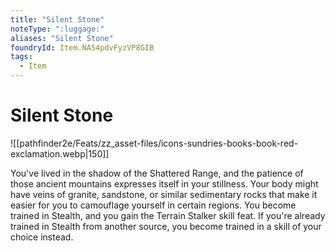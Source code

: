 ```yaml
---
title: "Silent Stone"
noteType: ":luggage:"
aliases: "Silent Stone"
foundryId: Item.NA54pdvFyzVP8GIB
tags:
  - Item
---
```


# Silent Stone
![[pathfinder2e/Feats/zz_asset-files/icons-sundries-books-book-red-exclamation.webp|150]]

You've lived in the shadow of the Shattered Range, and the patience of those ancient mountains expresses itself in your stillness. Your body might have veins of granite, sandstone, or similar sedimentary rocks that make it easier for you to camouflage yourself in certain regions. You become trained in Stealth, and you gain the Terrain Stalker skill feat. If you're already trained in Stealth from another source, you become trained in a skill of your choice instead.
